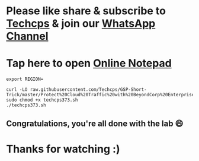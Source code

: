 

# Please like share & subscribe to [Techcps](https://www.youtube.com/@techcps) & join our [WhatsApp Channel](https://whatsapp.com/channel/0029Va9nne147XeIFkXYv71A)

# Tap here to open [Online Notepad](https://www.rapidtables.com/tools/notepad.html#)

```
export REGION=

curl -LO raw.githubusercontent.com/Techcps/GSP-Short-Trick/master/Protect%20Cloud%20Traffic%20with%20BeyondCorp%20Enterprise%20BCE%20Security:%20Challenge%20Lab/techcps373.sh
sudo chmod +x techcps373.sh
./techcps373.sh

```

## Congratulations, you're all done with the lab 😄

# Thanks for watching :)
